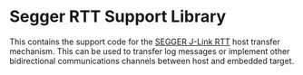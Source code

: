 # Segger RTT Support Library

This contains the support code for the
[SEGGER J-Link RTT](https://www.segger.com/products/debug-probes/j-link/technology/about-real-time-transfer/)
host transfer mechanism. This can be used to transfer log messages or implement
other bidirectional communications channels between host and embedded target.

